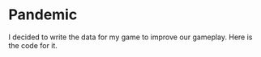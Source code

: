# Pandemic
I decided to write the data for my game to improve our gameplay. Here is the code for it.

